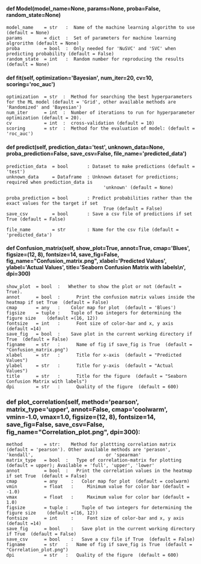 
#### def Model(model_name=None, params=None, proba=False, random_state=None)

````
model_name    = str   :  Name of the machine learning algorithm to use (default = None)
params        = dict  :  Set of parameters for machine learning algrorithm (default = None)
proba         = bool  :  Only needed for 'NuSVC' and 'SVC' when predicting probability (default = False)
random_state  = int   :  Random number for reproducing the results (default = None)
````

#### def fit(self, optimization='Bayesian', num_iter=20, cv=10, scoring='roc_auc')

````
optimization  = str  :	Method for searching the best hyperparameters for the ML model (default = 'Grid', other available methods are                                 'Randomized' and 'Bayesian')
num_iter      = int  :	Number of iterations to run for hyperparameter optimization (default = 20).
cv            = int  :	cross-validation (default = 10)
scoring       = str  :	Method for the evaluation of model: (default = 'roc_auc')
````

#### def predict(self, prediction_data='test', unknown_data=None, proba_prediction=False, save_csv=False, file_name='predicted_data')

````
prediction_data  = bool       :	Dataset to make predictions (default = 'test')
unknown_data     = Dataframe  :	Unknown dataset for predictions; required when prediction_data is 
                                    'unknown' (default = None)
                                    
proba_prediction = bool       :	Predict probabilities rather than the exact values for the target if set 
                                    True (default = False)                            
save_csv         = bool       :	Save a csv file of predictions if set True (default = False)

file_name        = str        :	Name for the csv file (default = 'predicted_data')
````

#### def Confusion_matrix(self, show_plot=True, annot=True, cmap='Blues', figsize=(12, 8), fontsize=14, save_fig=False, fig_name="Confusion_matrix.png", xlabel='Predicted Values', ylabel='Actual Values', title='Seaborn Confusion Matrix with labels\n', dpi=300)

````
show_plot  = bool  :   Whether to show the plot or not (default = True).
annot      = bool  :	  Print the confusion matrix values inside the heatmap if set True  (default = False)
cmap       = any   : 	Color map for plot  (default = 'Blues')
figsize    = tuple : 	Tuple of two integers for determining the figure size    (default =(16, 12))
fontsize   = int   :	  Font size of color-bar and x, y axis   (default =14)
save_fig   = bool  : 	Save plot in the current working directory if True  (default = False)
figname    = str   :	  Name of fig if save_fig is True  (default = "Confusion_matrix.png")
xlabel     = str   :	  Title for x-axis  (default = "Predicted Values")
ylabel     = str   :	  Title for y-axis  (default = "Actual Values")
title      = str   :	  Title for the figure  (default = "Seaborn Confusion Matrix with labels")
dpi        = str   :	  Quality of the figure  (default = 600)
````

### def plot_correlation(self, method='pearson', matrix_type='upper', annot=False, cmap='coolwarm', vmin=-1.0, vmax=1.0, figsize=(12, 8), fontsize=14, save_fig=False, save_csv=False, fig_name="Correlation_plot.png", dpi=300):

````
method        = str: 	Method for plottting correlation matrix (default = 'pearson'). Other available methods are 'perason', 'kendall',                           or 'spearman'  
matrix_type   = bool  :	  Type of correlation-matrix for plotting  (default = upper); Available = 'full', 'upper', 'lower'
annot         = bool  :	  Print the correlation values in the heatmap if set True  (default = False)
cmap          = any  	: 	Color map for plot  (default = coolwarm)
vmin          = float	:	  Minimum value for color bar (default = -1.0)
vmax          = float	:	  Maximum value for color bar (default =  1.0)
figsize       = tuple : 	Tuple of two integers for determining the figure size    (default =(16, 12))
fontsize      = int  	:	  Font size of color-bar and x, y axis   (default =14)
save_fig      = bool 	: 	Save plot in the current working directory if True  (default = False)
save_csv      = bool 	: 	Save a csv file if True  (default = False)
figname       = str   :	  Name of fig if save_fig is True  (default = "Correlation_plot.png")
dpi           = str   :	  Quality of the figure  (default = 600)
````



